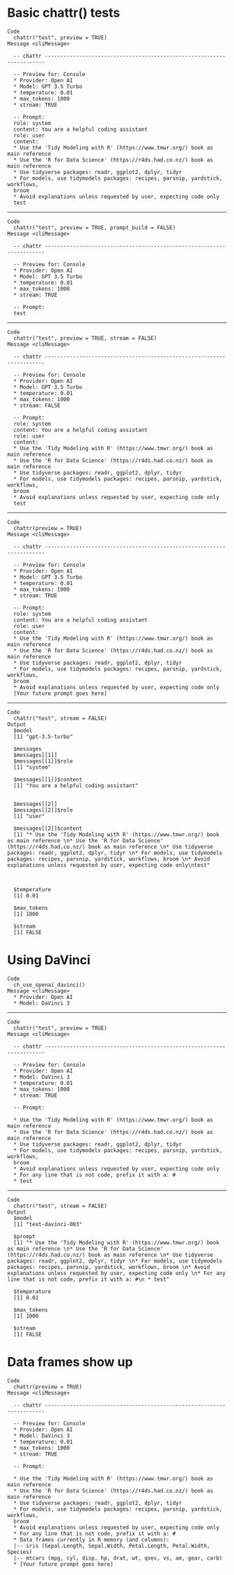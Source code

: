 # Basic chattr() tests

    Code
      chattr("test", preview = TRUE)
    Message <cliMessage>
      
      -- chattr ----------------------------------------------------------------------
      
      -- Preview for: Console 
      * Provider: Open AI
      * Model: GPT 3.5 Turbo
      * temperature: 0.01
      * max_tokens: 1000
      * stream: TRUE
      
      -- Prompt: 
      role: system
      content: You are a helpful coding assistant
      role: user
      content:
      * Use the 'Tidy Modeling with R' (https://www.tmwr.org/) book as main reference
      * Use the 'R for Data Science' (https://r4ds.had.co.nz/) book as main reference
      * Use tidyverse packages: readr, ggplot2, dplyr, tidyr
      * For models, use tidymodels packages: recipes, parsnip, yardstick, workflows,
      broom
      * Avoid explanations unless requested by user, expecting code only
      test

---

    Code
      chattr("test", preview = TRUE, prompt_build = FALSE)
    Message <cliMessage>
      
      -- chattr ----------------------------------------------------------------------
      
      -- Preview for: Console 
      * Provider: Open AI
      * Model: GPT 3.5 Turbo
      * temperature: 0.01
      * max_tokens: 1000
      * stream: TRUE
      
      -- Prompt: 
      test

---

    Code
      chattr("test", preview = TRUE, stream = FALSE)
    Message <cliMessage>
      
      -- chattr ----------------------------------------------------------------------
      
      -- Preview for: Console 
      * Provider: Open AI
      * Model: GPT 3.5 Turbo
      * temperature: 0.01
      * max_tokens: 1000
      * stream: FALSE
      
      -- Prompt: 
      role: system
      content: You are a helpful coding assistant
      role: user
      content:
      * Use the 'Tidy Modeling with R' (https://www.tmwr.org/) book as main reference
      * Use the 'R for Data Science' (https://r4ds.had.co.nz/) book as main reference
      * Use tidyverse packages: readr, ggplot2, dplyr, tidyr
      * For models, use tidymodels packages: recipes, parsnip, yardstick, workflows,
      broom
      * Avoid explanations unless requested by user, expecting code only
      test

---

    Code
      chattr(preview = TRUE)
    Message <cliMessage>
      
      -- chattr ----------------------------------------------------------------------
      
      -- Preview for: Console 
      * Provider: Open AI
      * Model: GPT 3.5 Turbo
      * temperature: 0.01
      * max_tokens: 1000
      * stream: TRUE
      
      -- Prompt: 
      role: system
      content: You are a helpful coding assistant
      role: user
      content:
      * Use the 'Tidy Modeling with R' (https://www.tmwr.org/) book as main reference
      * Use the 'R for Data Science' (https://r4ds.had.co.nz/) book as main reference
      * Use tidyverse packages: readr, ggplot2, dplyr, tidyr
      * For models, use tidymodels packages: recipes, parsnip, yardstick, workflows,
      broom
      * Avoid explanations unless requested by user, expecting code only
      [Your future prompt goes here]

---

    Code
      chattr("test", stream = FALSE)
    Output
      $model
      [1] "gpt-3.5-turbo"
      
      $messages
      $messages[[1]]
      $messages[[1]]$role
      [1] "system"
      
      $messages[[1]]$content
      [1] "You are a helpful coding assistant"
      
      
      $messages[[2]]
      $messages[[2]]$role
      [1] "user"
      
      $messages[[2]]$content
      [1] "* Use the 'Tidy Modeling with R' (https://www.tmwr.org/) book as main reference \n* Use the 'R for Data Science' (https://r4ds.had.co.nz/) book as main reference \n* Use tidyverse packages: readr, ggplot2, dplyr, tidyr \n* For models, use tidymodels packages: recipes, parsnip, yardstick, workflows, broom \n* Avoid explanations unless requested by user, expecting code only\ntest"
      
      
      
      $temperature
      [1] 0.01
      
      $max_tokens
      [1] 1000
      
      $stream
      [1] FALSE
      

# Using DaVinci

    Code
      ch_use_openai_davinci()
    Message <cliMessage>
      * Provider: Open AI
      * Model: DaVinci 3

---

    Code
      chattr("test", preview = TRUE)
    Message <cliMessage>
      
      -- chattr ----------------------------------------------------------------------
      
      -- Preview for: Console 
      * Provider: Open AI
      * Model: DaVinci 3
      * temperature: 0.01
      * max_tokens: 1000
      * stream: TRUE
      
      -- Prompt: 
      
      * Use the 'Tidy Modeling with R' (https://www.tmwr.org/) book as main reference
      * Use the 'R for Data Science' (https://r4ds.had.co.nz/) book as main reference
      * Use tidyverse packages: readr, ggplot2, dplyr, tidyr
      * For models, use tidymodels packages: recipes, parsnip, yardstick, workflows,
      broom
      * Avoid explanations unless requested by user, expecting code only
      * For any line that is not code, prefix it with a: #
      * test

---

    Code
      chattr("test", stream = FALSE)
    Output
      $model
      [1] "text-davinci-003"
      
      $prompt
      [1] "* Use the 'Tidy Modeling with R' (https://www.tmwr.org/) book as main reference \n* Use the 'R for Data Science' (https://r4ds.had.co.nz/) book as main reference \n* Use tidyverse packages: readr, ggplot2, dplyr, tidyr \n* For models, use tidymodels packages: recipes, parsnip, yardstick, workflows, broom \n* Avoid explanations unless requested by user, expecting code only \n* For any line that is not code, prefix it with a: #\n * test"
      
      $temperature
      [1] 0.01
      
      $max_tokens
      [1] 1000
      
      $stream
      [1] FALSE
      

# Data frames show up

    Code
      chattr(preview = TRUE)
    Message <cliMessage>
      
      -- chattr ----------------------------------------------------------------------
      
      -- Preview for: Console 
      * Provider: Open AI
      * Model: DaVinci 3
      * temperature: 0.01
      * max_tokens: 1000
      * stream: TRUE
      
      -- Prompt: 
      
      * Use the 'Tidy Modeling with R' (https://www.tmwr.org/) book as main reference
      * Use the 'R for Data Science' (https://r4ds.had.co.nz/) book as main reference
      * Use tidyverse packages: readr, ggplot2, dplyr, tidyr
      * For models, use tidymodels packages: recipes, parsnip, yardstick, workflows,
      broom
      * Avoid explanations unless requested by user, expecting code only
      * For any line that is not code, prefix it with a: #
      * Data frames currently in R memory (and columns):
      |-- iris (Sepal.Length, Sepal.Width, Petal.Length, Petal.Width, Species)
      |-- mtcars (mpg, cyl, disp, hp, drat, wt, qsec, vs, am, gear, carb)
      * [Your future prompt goes here]

